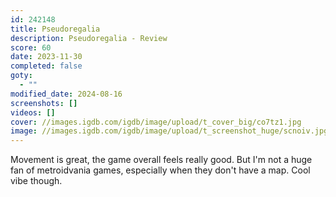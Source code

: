 ```yaml
---
id: 242148
title: Pseudoregalia
description: Pseudoregalia - Review
score: 60
date: 2023-11-30
completed: false
goty:
  - ""
modified_date: 2024-08-16
screenshots: []
videos: []
cover: //images.igdb.com/igdb/image/upload/t_cover_big/co7tz1.jpg
image: //images.igdb.com/igdb/image/upload/t_screenshot_huge/scnoiv.jpg
---
```

Movement is great, the game overall feels really good. But I'm not a huge fan of metroidvania games, especially when they don't have a map. Cool vibe though.